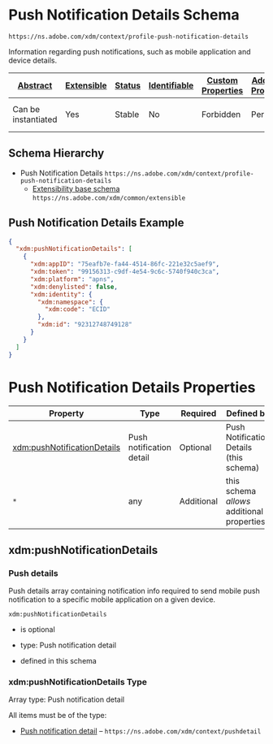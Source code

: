 
# Push Notification Details Schema

```
https://ns.adobe.com/xdm/context/profile-push-notification-details
```

Information regarding push notifications, such as mobile application and device details.

| [Abstract](../../../abstract.md) | [Extensible](../../../extensions.md) | [Status](../../../status.md) | [Identifiable](../../../id.md) | [Custom Properties](../../../extensions.md) | [Additional Properties](../../../extensions.md) | Defined In |
|----------------------------------|--------------------------------------|------------------------------|--------------------------------|---------------------------------------------|-------------------------------------------------|------------|
| Can be instantiated | Yes | Stable | No | Forbidden | Permitted | [mixins/profile/profile-push-notification-details.schema.json](mixins/profile/profile-push-notification-details.schema.json) |
## Schema Hierarchy

* Push Notification Details `https://ns.adobe.com/xdm/context/profile-push-notification-details`
  * [Extensibility base schema](../../datatypes/extensible.schema.md) `https://ns.adobe.com/xdm/common/extensible`


## Push Notification Details Example
```json
{
  "xdm:pushNotificationDetails": [
    {
      "xdm:appID": "75eafb7e-fa44-4514-86fc-221e32c5aef9",
      "xdm:token": "99156313-c9df-4e54-9c6c-5740f940c3ca",
      "xdm:platform": "apns",
      "xdm:denylisted": false,
      "xdm:identity": {
        "xdm:namespace": {
          "xdm:code": "ECID"
        },
        "xdm:id": "92312748749128"
      }
    }
  ]
}
```

# Push Notification Details Properties

| Property | Type | Required | Defined by |
|----------|------|----------|------------|
| [xdm:pushNotificationDetails](#xdmpushnotificationdetails) | Push notification detail | Optional | Push Notification Details (this schema) |
| `*` | any | Additional | this schema *allows* additional properties |

## xdm:pushNotificationDetails
### Push details

Push details array containing notification info required to send mobile push notification to a specific mobile application on a given device.

`xdm:pushNotificationDetails`
* is optional
* type: Push notification detail

* defined in this schema

### xdm:pushNotificationDetails Type


Array type: Push notification detail

All items must be of the type:
* [Push notification detail](../../datatypes/pushdetail.schema.md) – `https://ns.adobe.com/xdm/context/pushdetail`







